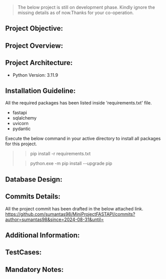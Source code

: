 >The below project is still on development phase. Kindly ignore the missing details as of now.Thanks for your co-operation.

## Project Objective:

## Project Overview:

## Project Architecture:
* Python Version: 3.11.9

## Installation Guideline:
All the required packages has been listed inside 'requirements.txt' file.
* fastapi
* sqlalchemy
* uvicorn
* pydantic

Execute the below command in your active directory to install all packages for this project.
>> pip install -r requirements.txt
> 
>>python.exe -m pip install --upgrade pip
## Database Design:

## Commits Details:
All the project commit has been drafted in the below attached link.
https://github.com/sumantas98/MiniProjectFASTAPI/commits?author=sumantas98&since=2024-08-31&until=

## Additional Information:

## TestCases:

## Mandatory Notes: